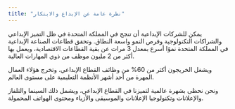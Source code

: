```yaml
---
title: "نظرة عامة عن الإبداع والابتكار"
---
```

يمكن للشركات الإبداعية أن تنجح في المملكة المتحدة في ظل التميز الإبداعي والشراكات التكنولوجية وفرص النمو واسعة النطاق. وتحقق قطاعات الصناعة الإبداعية في المملكة المتحدة نموًا أسرع بمعدل 3 مرات عن بقية القطاعات الاقتصادية، ويعمل بها أكثر من 2 مليون موظف من ذوي المهارات العالية.

ويشغل الخريجون أكثر من 60% من وظائف القطاع الإبداعي. وتخرج هؤلاء العمال المهرة من أحد أشهر الأنظمة التعليمية على مستوى العالم.

ونحن نحظى بشهرة عالمية لتميزنا في القطاع الإبداعي، ويشمل ذلك السينما والتلفاز والإعلانات وتكنولوجيا الإعلانات والموسيقى والأزياء ومحتوى الهواتف المحمولة.

